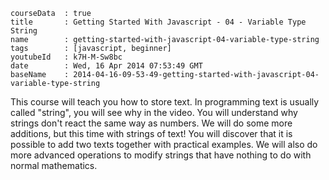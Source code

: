 ```
courseData	: true
title		: Getting Started With Javascript - 04 - Variable Type String
name		: getting-started-with-javascript-04-variable-type-string
tags		: [javascript, beginner]
youtubeId	: k7H-M-Sw8bc
date		: Wed, 16 Apr 2014 07:53:49 GMT
baseName	: 2014-04-16-09-53-49-getting-started-with-javascript-04-variable-type-string
```

This course will teach you how to store text. In programming text is usually called "string", you will see why in the video. You will understand why strings don't react the same way as numbers. We will do some more additions, but this time with strings of text! You will discover that it is possible to add two texts together with practical examples. We will also do more advanced operations to modify strings that have nothing to do with normal mathematics.
